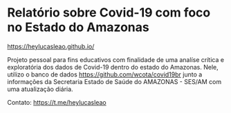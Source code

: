 # Relatório sobre Covid-19 com foco no Estado do Amazonas
 https://heylucasleao.github.io/ 
 
Projeto pessoal para fins educativos com finalidade de uma analíse crítica e exploratória dos dados de Covid-19 dentro do estado do Amazonas. Nele, utilizo o banco de dados https://github.com/wcota/covid19br junto a informações da Secretaria Estado de Saúde do AMAZONAS - SES/AM com uma atualização diária.


 
 
Contato: https://t.me/heylucasleao
